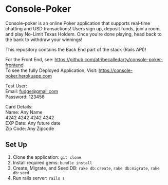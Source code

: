 # Console-Poker

Console-poker is an online Poker application that supports real-time chatting and USD transactions! Users sign up, deposit funds, join a room, and play No-Limit Texas Holdem. Once you're done playing, head back to the bank to withdraw your winnings!

This repository contains the Back End part of the stack (Rails API)!  

For the Front End, see: https://github.com/atribecalledarty/console-poker-frontend  
To see the fully Deployed Application, Visit: https://console-poker.herokuapp.com

Test User:  
Email: fudge@gmail.com  
Password: 123456

Card Details:  
Name: Any Name  
4242 4242 4242 4242  
EXP Date: Any future date  
Zip Code: Any Zipcode

## Set Up
1. Clone the application: `git clone`
2. Install required gems: `bundle install`
3. Create, Migrate, and Seed DB: `rake db:create`, `rake db:migrate`, `rake db:seed`
4. Run rails server: `rails s`
